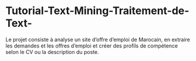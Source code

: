 # Tutorial-Text-Mining-Traitement-de-Text-
Le projet consiste à analyse un site d’offre d’emploi de Marocain, en extraire les demandes et les offres d’emploi et créer des profils de compétence selon le CV ou la description du poste.
